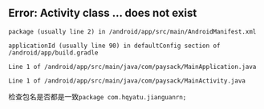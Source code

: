 
## Error: Activity class ... does not exist

`package (usually line 2) in /android/app/src/main/AndroidManifest.xml`

`applicationId (usually line 90) in defaultConfig section of /android/app/build.gradle`

`Line 1 of /android/app/src/main/java/com/paysack/MainApplication.java`

`Line 1 of /android/app/src/main/java/com/paysack/MainActivity.java`

检查包名是否都是一致`package com.hqyatu.jianguanrn;`